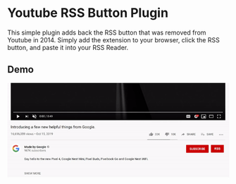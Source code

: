 
# Youtube RSS Button Plugin
This simple plugin adds back the RSS button that was removed from Youtube in 2014.  Simply add the extension to your browser, click the RSS button, and paste it into your RSS Reader.

## Demo
<p align="center">
  <img src="https://raw.githubusercontent.com/DeGrandis/Youtube-rss-chrome-plugin/master/screenshots/pluginAnimation2.gif">
</p>

